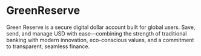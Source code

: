 # GreenReserve
Green Reserve is a secure digital dollar account built for global users. Save, send, and manage USD with ease—combining the strength of traditional banking with modern innovation, eco-conscious values, and a commitment to transparent, seamless finance.
